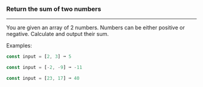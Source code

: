 ### Return the sum of two numbers
---
You are given an array of 2 numbers. Numbers can be either positive or negative. Calculate and output their sum.

Examples:
```js
const input = [2, 3] ➞ 5

const input = [-2, -9] ➞ -11

const input = [23, 17] ➞ 40

```

